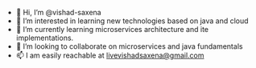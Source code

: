 - 👋 Hi, I’m @vishad-saxena
- 👀 I’m interested in learning new technologies based on java and cloud
- 🌱 I’m currently learning microservices architecture and ite implementations.
- 💞️ I’m looking to collaborate on microservices and java fundamentals
- 📫 I am easily reachable at livevishadsaxena@gmail.com

<!---
vishad-saxena/vishad-saxena is a ✨ special ✨ repository because its `README.md` (this file) appears on your GitHub profile.
You can click the Preview link to take a look at your changes.
--->

